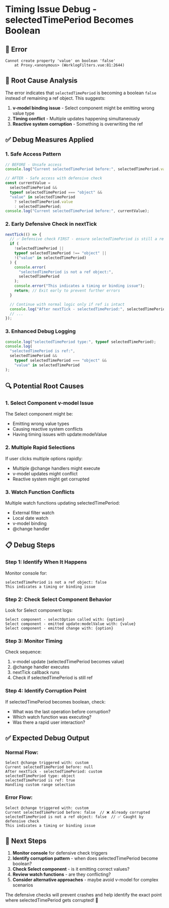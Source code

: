 # Timing Issue Debug - selectedTimePeriod Becomes Boolean

## 🎯 **Error**

```
Cannot create property 'value' on boolean 'false'
    at Proxy.<anonymous> (WorklogFilters.vue:81:2644)
```

## 🔧 **Root Cause Analysis**

The error indicates that `selectedTimePeriod` is becoming a boolean `false` instead of remaining a ref object. This suggests:

1. **v-model binding issue** - Select component might be emitting wrong value type
2. **Timing conflict** - Multiple updates happening simultaneously
3. **Reactive system corruption** - Something is overwriting the ref

## ✅ **Debug Measures Applied**

### **1. Safe Access Pattern**

```javascript
// BEFORE - Unsafe access
console.log("Current selectedTimePeriod before:", selectedTimePeriod.value);

// AFTER - Safe access with defensive check
const currentValue =
  selectedTimePeriod &&
  typeof selectedTimePeriod === "object" &&
  "value" in selectedTimePeriod
    ? selectedTimePeriod.value
    : selectedTimePeriod;
console.log("Current selectedTimePeriod before:", currentValue);
```

### **2. Early Defensive Check in nextTick**

```javascript
nextTick(() => {
  // ✅ Defensive check FIRST - ensure selectedTimePeriod is still a ref
  if (
    !selectedTimePeriod ||
    typeof selectedTimePeriod !== "object" ||
    !("value" in selectedTimePeriod)
  ) {
    console.error(
      "selectedTimePeriod is not a ref object:",
      selectedTimePeriod
    );
    console.error("This indicates a timing or binding issue");
    return; // Exit early to prevent further errors
  }

  // Continue with normal logic only if ref is intact
  console.log("After nextTick - selectedTimePeriod:", selectedTimePeriod.value);
  // ...
});
```

### **3. Enhanced Debug Logging**

```javascript
console.log("selectedTimePeriod type:", typeof selectedTimePeriod);
console.log(
  "selectedTimePeriod is ref:",
  selectedTimePeriod &&
    typeof selectedTimePeriod === "object" &&
    "value" in selectedTimePeriod
);
```

## 🔍 **Potential Root Causes**

### **1. Select Component v-model Issue**

The Select component might be:

- Emitting wrong value types
- Causing reactive system conflicts
- Having timing issues with update:modelValue

### **2. Multiple Rapid Selections**

If user clicks multiple options rapidly:

- Multiple @change handlers might execute
- v-model updates might conflict
- Reactive system might get corrupted

### **3. Watch Function Conflicts**

Multiple watch functions updating selectedTimePeriod:

- External filter watch
- Local date watch
- v-model binding
- @change handler

## 📋 **Debug Steps**

### **Step 1: Identify When It Happens**

Monitor console for:

```
selectedTimePeriod is not a ref object: false
This indicates a timing or binding issue
```

### **Step 2: Check Select Component Behavior**

Look for Select component logs:

```
Select component - selectOption called with: {option}
Select component - emitted update:modelValue with: {value}
Select component - emitted change with: {option}
```

### **Step 3: Monitor Timing**

Check sequence:

1. v-model update (selectedTimePeriod becomes value)
2. @change handler executes
3. nextTick callback runs
4. Check if selectedTimePeriod is still ref

### **Step 4: Identify Corruption Point**

If selectedTimePeriod becomes boolean, check:

- What was the last operation before corruption?
- Which watch function was executing?
- Was there a rapid user interaction?

## ✅ **Expected Debug Output**

### **Normal Flow:**

```
Select @change triggered with: custom
Current selectedTimePeriod before: null
After nextTick - selectedTimePeriod: custom
selectedTimePeriod type: object
selectedTimePeriod is ref: true
Handling custom range selection
```

### **Error Flow:**

```
Select @change triggered with: custom
Current selectedTimePeriod before: false  // ❌ Already corrupted
selectedTimePeriod is not a ref object: false  // ✅ Caught by defensive check
This indicates a timing or binding issue
```

## 🎯 **Next Steps**

1. **Monitor console** for defensive check triggers
2. **Identify corruption pattern** - when does selectedTimePeriod become boolean?
3. **Check Select component** - is it emitting correct values?
4. **Review watch functions** - are they conflicting?
5. **Consider alternative approaches** - maybe avoid v-model for complex scenarios

The defensive checks will prevent crashes and help identify the exact point where selectedTimePeriod gets corrupted! 🎯
